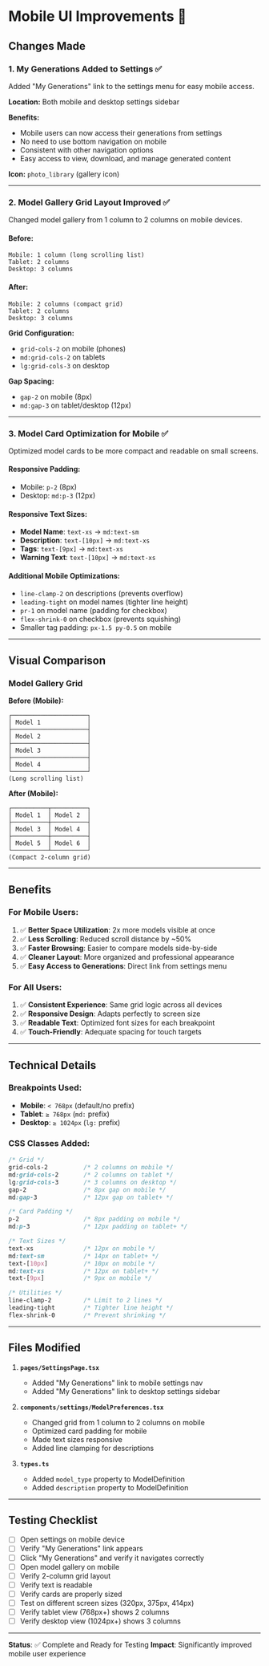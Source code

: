 # Mobile UI Improvements 📱

## Changes Made

### 1. **My Generations Added to Settings** ✅
Added "My Generations" link to the settings menu for easy mobile access.

**Location:** Both mobile and desktop settings sidebar

**Benefits:**
- Mobile users can now access their generations from settings
- No need to use bottom navigation on mobile
- Consistent with other navigation options
- Easy access to view, download, and manage generated content

**Icon:** `photo_library` (gallery icon)

---

### 2. **Model Gallery Grid Layout Improved** ✅
Changed model gallery from 1 column to 2 columns on mobile devices.

#### Before:
```
Mobile: 1 column (long scrolling list)
Tablet: 2 columns
Desktop: 3 columns
```

#### After:
```
Mobile: 2 columns (compact grid)
Tablet: 2 columns
Desktop: 3 columns
```

**Grid Configuration:**
- `grid-cols-2` on mobile (phones)
- `md:grid-cols-2` on tablets
- `lg:grid-cols-3` on desktop

**Gap Spacing:**
- `gap-2` on mobile (8px)
- `md:gap-3` on tablet/desktop (12px)

---

### 3. **Model Card Optimization for Mobile** ✅
Optimized model cards to be more compact and readable on small screens.

#### Responsive Padding:
- Mobile: `p-2` (8px)
- Desktop: `md:p-3` (12px)

#### Responsive Text Sizes:
- **Model Name**: `text-xs` → `md:text-sm`
- **Description**: `text-[10px]` → `md:text-xs`
- **Tags**: `text-[9px]` → `md:text-xs`
- **Warning Text**: `text-[10px]` → `md:text-xs`

#### Additional Mobile Optimizations:
- `line-clamp-2` on descriptions (prevents overflow)
- `leading-tight` on model names (tighter line height)
- `pr-1` on model name (padding for checkbox)
- `flex-shrink-0` on checkbox (prevents squishing)
- Smaller tag padding: `px-1.5 py-0.5` on mobile

---

## Visual Comparison

### Model Gallery Grid

**Before (Mobile):**
```
┌─────────────────────┐
│ Model 1             │
├─────────────────────┤
│ Model 2             │
├─────────────────────┤
│ Model 3             │
├─────────────────────┤
│ Model 4             │
└─────────────────────┘
(Long scrolling list)
```

**After (Mobile):**
```
┌──────────┬──────────┐
│ Model 1  │ Model 2  │
├──────────┼──────────┤
│ Model 3  │ Model 4  │
├──────────┼──────────┤
│ Model 5  │ Model 6  │
└──────────┴──────────┘
(Compact 2-column grid)
```

---

## Benefits

### For Mobile Users:
1. ✅ **Better Space Utilization**: 2x more models visible at once
2. ✅ **Less Scrolling**: Reduced scroll distance by ~50%
3. ✅ **Faster Browsing**: Easier to compare models side-by-side
4. ✅ **Cleaner Layout**: More organized and professional appearance
5. ✅ **Easy Access to Generations**: Direct link from settings menu

### For All Users:
1. ✅ **Consistent Experience**: Same grid logic across all devices
2. ✅ **Responsive Design**: Adapts perfectly to screen size
3. ✅ **Readable Text**: Optimized font sizes for each breakpoint
4. ✅ **Touch-Friendly**: Adequate spacing for touch targets

---

## Technical Details

### Breakpoints Used:
- **Mobile**: `< 768px` (default/no prefix)
- **Tablet**: `≥ 768px` (`md:` prefix)
- **Desktop**: `≥ 1024px` (`lg:` prefix)

### CSS Classes Added:
```css
/* Grid */
grid-cols-2          /* 2 columns on mobile */
md:grid-cols-2       /* 2 columns on tablet */
lg:grid-cols-3       /* 3 columns on desktop */
gap-2                /* 8px gap on mobile */
md:gap-3             /* 12px gap on tablet+ */

/* Card Padding */
p-2                  /* 8px padding on mobile */
md:p-3               /* 12px padding on tablet+ */

/* Text Sizes */
text-xs              /* 12px on mobile */
md:text-sm           /* 14px on tablet+ */
text-[10px]          /* 10px on mobile */
md:text-xs           /* 12px on tablet+ */
text-[9px]           /* 9px on mobile */

/* Utilities */
line-clamp-2         /* Limit to 2 lines */
leading-tight        /* Tighter line height */
flex-shrink-0        /* Prevent shrinking */
```

---

## Files Modified

1. **`pages/SettingsPage.tsx`**
   - Added "My Generations" link to mobile settings nav
   - Added "My Generations" link to desktop settings sidebar

2. **`components/settings/ModelPreferences.tsx`**
   - Changed grid from 1 column to 2 columns on mobile
   - Optimized card padding for mobile
   - Made text sizes responsive
   - Added line clamping for descriptions

3. **`types.ts`**
   - Added `model_type` property to ModelDefinition
   - Added `description` property to ModelDefinition

---

## Testing Checklist

- [ ] Open settings on mobile device
- [ ] Verify "My Generations" link appears
- [ ] Click "My Generations" and verify it navigates correctly
- [ ] Open model gallery on mobile
- [ ] Verify 2-column grid layout
- [ ] Verify text is readable
- [ ] Verify cards are properly sized
- [ ] Test on different screen sizes (320px, 375px, 414px)
- [ ] Verify tablet view (768px+) shows 2 columns
- [ ] Verify desktop view (1024px+) shows 3 columns

---

**Status**: ✅ Complete and Ready for Testing
**Impact**: Significantly improved mobile user experience
